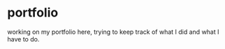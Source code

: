 # portfolio
working on my portfolio here, trying to keep track of what I did and what I have to do. 
